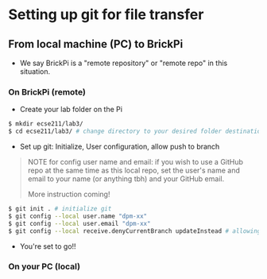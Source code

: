 # Setting up git for file transfer

## From local machine (PC) to BrickPi
- We say BrickPi is a "remote repository" or "remote repo" in this situation. 

### On BrickPi (remote)
- Create your lab folder on the Pi
```bash
$ mkdir ecse211/lab3/ 
$ cd ecse211/lab3/ # change directory to your desired folder destination
```

- Set up git: Initialize, User configuration, allow push to branch
> NOTE for config user name and email: if you wish to use a GitHub repo at the same time as this local repo, set the user's name and email to your name (or anything tbh) and your GitHub email.
> 
> More instruction coming!
```bash
$ git init . # initialize git 
$ git config --local user.name "dpm-xx"
$ git config --local user.email "dpm-xx"
$ git config --local receive.denyCurrentBranch updateInstead # allowing PC to push to master branch
```
- You're set to go!!

### On your PC (local)
